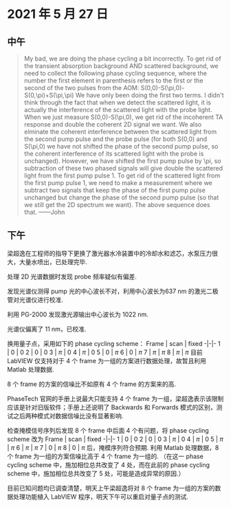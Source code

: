 # 2021 年 5 月 27 日
## 中午
>My bad, we are doing the phase cycling a bit incorrectly. To get rid of the transient absorption background AND scattered background, we need to collect the following phase cycling sequence, where the number the first element in parenthesis refers to the first or the second of the two pulses from the AOM:
S(0,0)-S(\pi,0)-S(0,\pi)+S(\pi,\pi)
We have only been doing the first two terms. I didn't think through the fact that when we detect the scattered light, it is actually the interference of the scattered light with the probe light. When we just measure S(0,0)-S(\pi,0), we get rid of the incoherent TA response and double the coherent 2D signal we want. We also elminate the coherent interference between the scattered light from the second pump pulse and the probe pulse (for both S(0,0) and S(\pi,0) we have not shifted the phase of the second pump pulse, so the coherent interference of its scattered light with the probe is unchanged). However, we have shifted the first pump pulse by \pi, so subtraction of these two phased signals will give double the scattered light from the first pump pulse 1. To get rid of the scattered light from the first pump pulse 1, we need to make a measurement where we subtract two signals that keep the phase of the first pump pulse unchanged but change the phase of the second pump pulse (so that we still get the 2D spectrum we want). The above sequence does that.
——John

## 下午
梁超逸在工程师的指导下更换了激光器水冷装置中的冷却水和滤芯，水泵压力很大，大量水喷出，已处理完毕.

处理 2D 光谱数据时发现 probe 频率疑似有偏差.

发现光谱仪测得 pump 光的中心波长不对，利用中心波长为637 nm 的激光二极管对光谱仪进行校准.

利用 PG-2000 发现激光源输出中心波长为 1022 nm.

光谱仪偏离了 11 nm，已校准.

换用量子点，采用如下的 phase cycling scheme：
Frame | scan | fixed
-|-|-
1 | 0 | 0
2 | 0 | 0
3 | $\pi$ | 0
4 | $\pi$ | 0
5 | 0 | $\pi$
6 | 0 | $\pi$
7 | $\pi$ | $\pi$
8 | $\pi$ | $\pi$
目前 LabVIEW 仅支持对于 4 个 frame 为一组的方案进行数据处理，故暂且利用 Matlab 处理数据.

8 个 frame 的方案的信噪比不如原有 4 个 frame 的方案来的高.

PhaseTech 官网的手册上说最大只能支持 4 个 frame 为一组，梁超逸表示该限制应该是针对旧版软件；手册上还说明了 Backwards 和 Forwards 模式的区别，测试之后两种模式对数据信噪比没有显著影响.

检查掩模信号序列后发现 8 个 frame 中后面 4 个有问题，将 phase cycling scheme 改为
Frame | scan | fixed
-|-|-
1 | 0 | 0
2 | 0 | 0
3 | $\pi$ | 0
4 | $\pi$ | 0
5 | $\pi$ | $\pi$
6 | $\pi$ | $\pi$
7 | 0 | $\pi$
8 | 0 | $\pi$
后，掩模序列符合预期. 利用 Matlab 处理数据，8 个 frame 为一组的方案信噪比高于 4 个 frame 为一组的. （在这一 phase cycling scheme 中，施加相位总共改变了 4 处，而在此前的 phase cycling scheme 中，施加相位总共改变了 5 处，可能是造成异常的原因.）

目前已知问题均已调查清楚，明天上午梁超逸将对 8 个 frame 为一组的方案的数据处理功能植入 LabVIEW 程序，明天下午可以重启对量子点的测试.